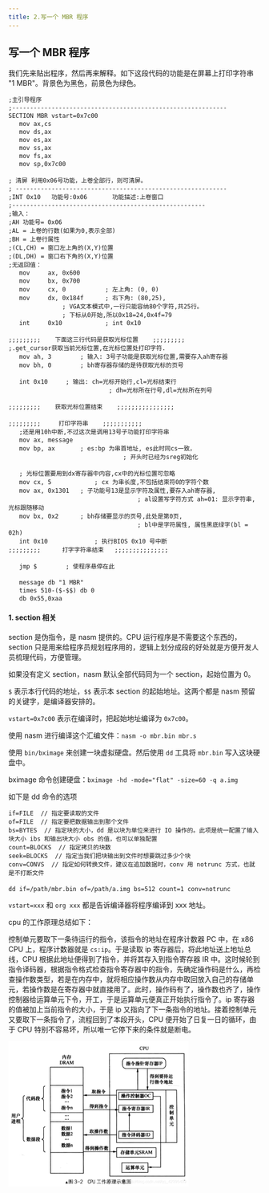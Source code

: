```yaml
---
title: 2.写一个 MBR 程序
---
```


## 写一个 MBR 程序

我们先来贴出程序，然后再来解释。如下这段代码的功能是在屏幕上打印字符串 "1 MBR"。背景色为黑色，前景色为绿色。

```
;主引导程序 
;------------------------------------------------------------
SECTION MBR vstart=0x7c00         
   mov ax,cs      
   mov ds,ax
   mov es,ax
   mov ss,ax
   mov fs,ax
   mov sp,0x7c00

; 清屏 利用0x06号功能，上卷全部行，则可清屏。
; -----------------------------------------------------------
;INT 0x10   功能号:0x06	   功能描述:上卷窗口
;------------------------------------------------------
;输入：
;AH 功能号= 0x06
;AL = 上卷的行数(如果为0,表示全部)
;BH = 上卷行属性
;(CL,CH) = 窗口左上角的(X,Y)位置
;(DL,DH) = 窗口右下角的(X,Y)位置
;无返回值：
   mov     ax, 0x600
   mov     bx, 0x700
   mov     cx, 0           ; 左上角: (0, 0)
   mov     dx, 0x184f	   ; 右下角: (80,25),
			   ; VGA文本模式中,一行只能容纳80个字符,共25行。
			   ; 下标从0开始,所以0x18=24,0x4f=79
   int     0x10            ; int 0x10

;;;;;;;;;    下面这三行代码是获取光标位置    ;;;;;;;;;
;.get_cursor获取当前光标位置,在光标位置处打印字符.
   mov ah, 3		; 输入: 3号子功能是获取光标位置,需要存入ah寄存器
   mov bh, 0		; bh寄存器存储的是待获取光标的页号

   int 0x10		; 输出: ch=光标开始行,cl=光标结束行
							; dh=光标所在行号,dl=光标所在列号

;;;;;;;;;    获取光标位置结束    ;;;;;;;;;;;;;;;;

;;;;;;;;;     打印字符串    ;;;;;;;;;;;
   ;还是用10h中断,不过这次是调用13号子功能打印字符串
   mov ax, message 
   mov bp, ax		; es:bp 为串首地址, es此时同cs一致，
								; 开头时已经为sreg初始化

   ; 光标位置要用到dx寄存器中内容,cx中的光标位置可忽略
   mov cx, 5			; cx 为串长度,不包括结束符0的字符个数
   mov ax, 0x1301	; 子功能号13是显示字符及属性,要存入ah寄存器,
									; al设置写字符方式 ah=01: 显示字符串,光标跟随移动
   mov bx, 0x2		; bh存储要显示的页号,此处是第0页,
									; bl中是字符属性, 属性黑底绿字(bl = 02h)
   int 0x10				; 执行BIOS 0x10 号中断
;;;;;;;;;      打字字符串结束	 ;;;;;;;;;;;;;;;

   jmp $		; 使程序悬停在此

   message db "1 MBR"
   times 510-($-$$) db 0
   db 0x55,0xaa
```

#### 1. section 相关

section 是伪指令，是 nasm 提供的。CPU 运行程序是不需要这个东西的，section 只是用来给程序员规划程序用的，逻辑上划分成段的好处就是方便开发人员梳理代码，方便管理。

如果没有定义 section，nasm 默认全部代码同为一个 section，起始位置为 0。

`$` 表示本行代码的地址，`$$` 表示本 section 的起始地址。这两个都是 nasm 预留的关键字，是编译器安排的。 

`vstart=0x7c00` 表示在编译时，把起始地址编译为 `0x7c00`。

使用 nasm 进行编译这个汇编文件：`nasm -o mbr.bin mbr.s`

使用 `bin/bximage` 来创建一块虚拟硬盘。然后使用 `dd` 工具将 `mbr.bin` 写入这块硬盘中。

bximage 命令创建硬盘：`bximage -hd -mode="flat" -size=60 -q a.img`

如下是 dd 命令的选项

```
if=FILE  // 指定要读取的文件
of=FILE  // 指定要把数据输出到那个文件
bs=BYTES  // 指定块的大小，dd 是以块为单位来进行 IO 操作的。此项是统一配置了输入块大小 ibs 和输出块大小 obs 的值，也可以单独配置
count=BLOCKS  // 指定拷贝的块数
seek=BLOCKS  // 指定当我们把块输出到文件时想要跳过多少个块
conv=CONVS  // 指定如何转换文件，建议在追加数据时，conv 用 notrunc 方式，也就是不打断文件

dd if=/path/mbr.bin of=/path/a.img bs=512 count=1 conv=notrunc
```

`vstart=xxx` 和 `org xxx` 都是告诉编译器将程序编译到 xxx 地址。

cpu 的工作原理总结如下：

控制单元要取下一条待运行的指令，该指令的地址在程序计数器 PC 中，在 x86 CPU 上，程序计数器就是 `cs:ip`。于是读取 ip 寄存器后，将此地址送上地址总线，CPU 根据此地址便得到了指令，并将其存入到指令寄存器 IR 中。这时候轮到指令译码器，根据指令格式检查指令寄存器中的指令，先确定操作码是什么，再检查操作数类型，若是在内存中，就将相应操作数从内存中取回放入自己的存储单元，若操作数是在寄存器中就直接用了。此时，操作码有了，操作数也齐了，操作控制器给运算单元下令，开工，于是运算单元便真正开始执行指令了。ip 寄存器的值被加上当前指令的大小，于是 ip 又指向了下一条指令的地址。接着控制单元又要取下一条指令了，流程回到了本段开头，CPU 便开始了日复一日的循环，由于 CPU 特别不容易坏，所以唯一它停下来的条件就是断电。

<img src="../image/CPU工作原理示意图.png" style="zoom:50%;" />



